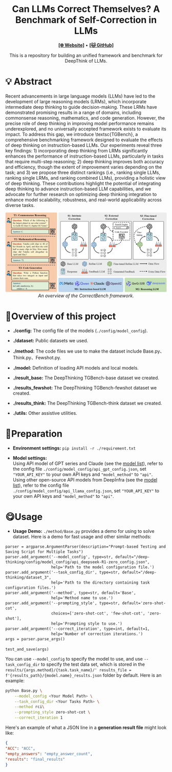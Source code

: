 <h1 align="center">
<br>
Can LLMs Correct Themselves? A Benchmark of Self-Correction in LLMs
</h1>
<p align="center">
  <a href="https://github.com/zelizhao/DeepThinkBench.github.io"><b>[🌐 Website]</b></a> •
  <a href="https://github.com/zelizhao/DeepThinkBench"><b>[🐱 GitHub]</b></a>
  <br>
</p>
<p align="center">
This is a repository for building an unified framework and benchmark for DeepThink of LLMs.

# 💡 Abstract
Recent advancements in large language models (LLMs) have led to the development of large reasoning models (LRMs), which incorporate intermediate deep thinking to guide decision-making. These LRMs have demonstrated promising results in a range of domains, including commonsense reasoning, mathematics, and code generation. However, the precise role of deep thinking in improving model performance remains underexplored, and no universally accepted framework exists to evaluate its impact. To address this gap, we introduce \textsc{TGBench}, a comprehensive benchmarking framework designed to evaluate the effects of deep thinking on instruction-based LLMs. Our experiments reveal three key findings: 1) incorporating deep thinking from LRMs significantly enhances the performance of instruction-based LLMs, particularly in tasks that require multi-step reasoning; 2) deep thinking improves both accuracy and efficiency, though the extent of improvement varies depending on the task; and 3) we propose three distinct rankings (i.e., ranking single LLMs, ranking single LRMs, and ranking combined LLMs), providing a holistic view of deep thinking. These contributions highlight the potential of integrating deep thinking to advance instruction-based LLM capabilities, and we advocate for further research on optimizing deep thinking integration to enhance model scalability, robustness, and real-world applicability across diverse tasks.
<p align="center">
    <img src="https://github.com/zelizhao/CorrectBench/blob/main/Self-Correction-Benchmark/overview.png" width="1000">
        <br>
    <em>An overview of the CorrectBench framework.</em>
</p>


# 📃Overview of this project
- **./config:** The config file of the models (`./config/model_config`).

- **./dataset:** Public datasets we used. 

- **./method:** The code files we use to make the dataset include Base.py、Think.py、Fewshot.py.
  
- **./model:** Definition of loading API models and local models.

- **./result_base:** The DeepThinking TGBench-base dataset we created.

- **./results_fewshot:** The DeepThinking TGBench-fewshot dataset we created.

- **./results_think:** The DeepThinking TGBench-think dataset we created.

- **./utils:** Other assistive utilities.

# 🚀Preparation 
- **Environment settings:** `pip install -r ./requirement.txt`

- **Model settings:**   
Using API model of GPT series and Claude (see the [model list](https://api.keya.pw/pricing)), refer to the config file `./config/model_config/api_gpt_config.json`, set `"YOUR_API_KEY"` to your own API keys and `"model_method"` to `"api"`.   
Using other open-source API models from DeepInfra (see the [model list](https://deepinfra.com/models)), refer to the config file `./config/model_config/api_llama_config.json`, set `"YOUR_API_KEY"` to your own API keys and `"model_method"` to `"api"`.

# 😋Usage 
- **Usage Demo:** `./method/Base.py` provides a demo for using to solve dataset. Here is a demo for fast usage and other similar methods:   
```
parser = argparse.ArgumentParser(description="Prompt-based Testing and Saving Script for Multiple Tasks")
parser.add_argument('--model_config', type=str, default="/deep-thinking/config/model_config/api_deepseek-R1-zero_config.json",
                    help='Path to the model configuration file.')
parser.add_argument('--task_config_dir', type=str, default="/deep-thinking/dataset_3",
                    help='Path to the directory containing task configuration files.')
parser.add_argument('--method', type=str, default='Base',
                    help='Method name to use.')
parser.add_argument('--prompting_style', type=str, default='zero-shot-cot',
                    choices=['zero-shot-cot', 'few-shot-cot', 'zero-shot'],
                    help='Prompting style to use.')
parser.add_argument('--correct_iteration', type=int, default=1,
                    help='Number of correction iterations.')
args = parser.parse_args()

test_and_save(args)

```

You can use `--model_config` to specify the model to use, and use `--task_config_dir` to specify the test data set, which is stored in the `results/{args.method}/{task.task_name}/'
results_file = f'{results_path}/{model.name}_results.json` folder by default. Here is an example:
```sh
python Base.py \
    --model_config <Your Model Path> \
    --task_config_dir <Your Tasks Path> \
    --method rci\
    --prompting_style zero-shot-cot \
    --correct_iteration 1
```
Here's an example of what a JSON line in a **generation result file** might look like:
```json lines
{
"ACC": "ACC",
"empty_answers": "empty_answer_count",
"results": "final_results"
}
```
